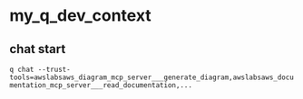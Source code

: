 # my_q_dev_context

## chat start
`q chat --trust-tools=awslabsaws_diagram_mcp_server___generate_diagram,awslabsaws_documentation_mcp_server___read_documentation,...`